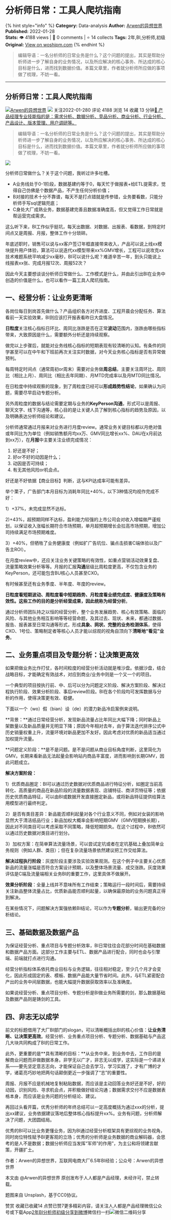 # 分析师日常：工具人爬坑指南
{% hint style="info" %}
**Category:** Data-analysis
**Author:** [Arwen的异想世界](https://www.woshipm.com/u/1388243)
**Published:** 2022-01-28  
**Stats:** 👁️ 4188 views | 💬 0 comments | ⭐ 14 collects
**Tags:** 2年,BI,分析师,初级
**Original:** [View on woshipm.com](https://www.woshipm.com/data-analysis/5303384.html)
{% endhint %}
> 编辑导语：一名分析师的日常业务是什么？这个问题的提出，其实是帮助分析师进一步了解自身的业务情况，以及所应解决的核心事务、所达成的核心目标是什么，进而找到数据价值。本篇文章里，作者就分析师所应做的事项做了梳理，不妨一看。

---

## 分析师日常：工具人爬坑指南

[![](https://image.woshipm.com/wp-files/2022/01/3o2xMzaX2iYXngzb3bVR.jpg!/both/72x72)](https://www.woshipm.com/u/1388243)[Arwen的异想世界](https://www.woshipm.com/u/1388243) ![](https://static.woshipm.com/tag/1101_1@2x.png) 关注2022-01-280 评论 4188 浏览 14 收藏 13 分钟[🔗 产品经理专业技能指的是：需求分析、数据分析、竞品分析、商业分析、行业分析、产品设计、版本管理、用户调研等。](https://ke.qidianla.com/courses/90pm)

> 编辑导语：一名分析师的日常业务是什么？这个问题的提出，其实是帮助分析师进一步了解自身的业务情况，以及所应解决的核心事务、所达成的核心目标是什么，进而找到数据价值。本篇文章里，作者就分析师所应做的事项做了梳理，不妨一看。

![](https://image.woshipm.com/wp-files/2022/01/xFe8aDIMRANYhuaT5XoO.jpg)

分析师日常做什么？关于这个问题，我听过许多吐槽。

*   A业务线处于0-1阶段，数据基建约等于0，每天忙于做报表+给ETL提需求，觉得自己仿佛是个数据产品，不产生任何分析价值；
*   B对接的技术十分不靠谱，每天不是打点错就是传参错，业务要看数，只能分析师手写sql逻辑兜底；
*   C身处大厂成熟业务，数据基建完善且数据准确度高，但又觉得工作日常就是帮运营完成需求。

这么听下来，BI工作似乎挺坑，每天出数据、对数据、出报表、看数据，到特定时间点又是周报、月报，整体工作十分琐碎。

年底述职时，销售可以说与xx客户签订年框直接带来收入，产品可以说上线xx模块提升用户体验，算法可以说迭代xx模型带来xx%GMV增长，工程可以说攻克xx技术难题系统平响减少xx毫秒，BI可以说什么呢？难道辛苦一年，到头只能说上线报表xx张、完成月报12次、周报52次？

因此今天主要想谈谈分析师日常做什么、工作模式是什么，并由此引出BI在业务中创造的价值是什么，也可以看作一篇工具人爬坑指南。

## 一、经营分析：让业务更清晰

各岗位每日到岗首先做什么？产品组织各方对齐进度、工程开晨会分配任务、算法看前一天实验效果，BI则应该打开报表看昨日大盘情况。

**日粒度**关注核心指标日环比、周同比涨跌是否在正常**波动**范围内，涨跌由哪些指标带来，大致原因是什么，需要额外分析还是持续观察。

做完以上步骤后，就能对业务线核心指标的短期表现有较清晰的认知。有条件的同学甚至可以在中午和下班前再次关注实时数据，对今天业务核心指标是否有异常做预判。

每周特定时间点（通常周初or周末）需要对业务做**周总结**，主要关注周环比、周同比（相比上月）、周同比（相比去年同期）、月MTD完成率以及月MTD同比情况。

在日粒度中持续观察的现象，到了周粒度已经可以**形成趋势性结论**，如果确认为问题，需要尽早启动专题分析。

另外周粒度的数据与结论需要定期与业务的**KeyPerson沟通**，形式可以是周报、聊天文字、线下沟通等，核心目的是让关键人员了解到核心指标的趋势及原因，以及明确表达分析师结论和建议。

分析师通常通过月报来对业务进行月度review。通常业务关键目标都以月绝对值或年同比为为单位（例如销售额月均xx万、GMV同比增长xx%、DAU在x月前达到xx万），在**月报**中主要关注业绩完成情况：

1.  好还是不好；
2.  好or不好的动因是什么；
3.  动因是否可持续；
4.  有无其他风险or机会点。

好还是不好依据【商业目标】判断，这与KPI达成率可能有差异。

举个栗子，广告部门本月目标为消耗年同比+40%，以下3种情况均视作完成不好：

1）+37%，未完成显然不达标。

2)+43%，超预期同样不达标，盈利能力较强的上市公司会对收入增幅做严谨规划，以保证收入涨幅长期符合市场预期，单月超预期增长会拉高市场预期，增加公司持续满足市场预期难度。

3）+40%，但牺牲了业务健康度（例如扩广告坑位、骗点击损害C端体验以及广告主ROI）。

在月度review中，还应关注业务关键策略的有效性，如重点营销活动效果复盘、流量策略效果分析等等。月报的汇报**沟通**层级比周粒度更高，不仅包含业务的KeyPerson，还可能包含BU核心人员甚至CXO。

有时候甚至还有业务季度、半年度、年度的review。

**日粒度看短期波动、周粒度看中短期趋势、月粒度看业绩完成度、健康度及策略有效性。**这些工作的目的是分析经营成果，因此统称为**经营分析**。

通过分析师团队持之以恒的经营分析，整个业务发展趋势、核心有效策略、面临的风险、与其他业务相互影响等等经营命题，及其过去、现状、未来，都通过数据、报告、报表甚至日常沟通等形式，形成**具象、网状、完整的业务检测体系**，使得CXO、1号位、策略制定者等核心人员才能以综观的视角自顶向下**清晰地“看见”业务**。

## 二、业务重点项目及专题分析：让决策更高效

如果把做业务比作打仗，各时间粒度的经营分析活动就是堆沙盘。依据沙盘，结合战略目标，才能确定有效战术，对应到商业/业务中则是一个又一个的项目。

一个典型的项目按执行前、中、后可以分为问题定义阶段、解决方案阶段、解决过程执行阶段、效果分析阶段、事后review阶段。BI在各个阶段均可发挥数据与分析的作用，使得决策更有效、稳健。

下面以一个（wo）假（bian）设（de）的潜力新品冷启案例来说明。

**背景：**通过日常经营分析，发现新品流量占比年同比大幅下降；同时新品上架数量以及新品质量并无明显下降；原因今年相对去年，由于算法迭代排序公式中历史销量权重上升，流量环境对新品更加不友好。因此考虑对优质的新品适当通过加权提升流量。

**问题定义阶段：**是不是问题。是不是问题从商业目标角度判断，这里简化为GMV。长期来看新品无法起量会影响站内商品丰富度，进而影响到长期GMV，因此问题成立。

**解决方案阶段：**

1）优质商品圈定：BI可以通过历史数据对优质商品进行特征分析，如圈定当前高转化、高质量的商品在新品阶段的流量数据表现、店铺特征、商详页特征等；依据历史优质商品特征，可以由BI或数据开发直接圈定新品，或将新品特征提供给算法用模型进行最终判定。

2）是否有类目差异：新品能否顺利起量对各个行业意义不同，例如对女装的影响显然大于清洁纸品行业；新品加权大概率会影响短期GMV（GMV短期换长期），因此对不同类目可以考虑采取不同策略，降低短期损失。在这个过程中，BI依然可以通过历史数据对类目进行划分。

3）加权方案：在简单算法流量场景，可以尝试定坑或者在定坑基础上叠加简单业务规则（例如人群、类目）；但在复杂流量场景依然建议把工作交给算法。

**解决过程执行阶段**：灰度阶段主要涉及实验效果观测。在这个例子中主要关心优质新品的流量涨幅是否符合方案设计预期，以及整体场景流量、成交涨跌。灰度效果评估是C端及流量端相关业务BI的重要工作，这里具体不做展开。

**效果分析阶段**：全量上线并不意味所有工作结束；策略运行一段时间后，需要持续关注新品整体流量占比，优质新品能否顺利起量，以确保最原始的业务问题真正得到解决。

在某些情况下，问题解决方案强依赖BI结论，可以作为**专题分析**，输出更完备的分析结论。

## 三、基础数据及数据产品

为保证经营分析、重点项目与专题分析效率，BI日常往往会花部分时间在基础数据和数据产品方面。这部分工作主要与ETL、数据产品进行配合，同时也会与引擎端、前端就打点进行沟通。

经营分析指标体系依托商业目标与业务逻辑，往往相对稳定，至少几个月才会变化，因此形成固定的表、模板、数据产品能大量节省时间。此外，与ETL紧密配合产出的业务中间层数据，也能大幅提升数据获取效率以及准确度。

如果说经营分析、重点项目分析、专题分析是BI做业务所需要的剑，那么数据基础及数据产品则是铸剑的工具。

## 四、非志无以成学

前文的标题借用了大厂BI部门的slogan，可以清晰概括出BI的核心价值：**让业务清晰、让决策更高效**。经营分析、业务重点项目分析、专题分析、数据基础与产品这几大块共同构成了BI的日常工作。

此外，更重要的是**具有清晰的目标：**从业务中来，到业务中去，工作目的是解商业问题而非做数据本身。非学无以广才，非志无以成学，这实际是一个递进关系——要先坚定意志志向，才能保证自己会去学习，学习实践了，才有广博的才学，诸葛亮巧妙地把两句话颠倒更近一步强调了“志”的重要性。

周报、月报不应是机械地复制粘贴数据，而应该是主动回答业务好还是不好，好的动因，识别风险、寻求机会点，并积极做好结论沟通；数据需求交付不应是数据表格本身，而应该是业务问题的分析结论、建议。

再回过头看开篇，优秀分析师的年终总结可以一定高度概括为通过xxx的分析，提出xx建议，业务依据建议落地后整体核心指标提升xx%。业务有问题，分析师解决了问题，大团圆结局。

优秀的BI可以比业务更懂业务，因为BI通过经营分析框架具有更综观的业务视角，同时岗位特性赋予BI更客观的立场；优秀的分析师是业务数据的商业解码器，会思考的是人不是数据；数据分析师应当发挥“军师”的作用”，为主公和将领建言献策，开疆扩土。

作者：Arwen的异想世界，互联网电商大厂6.5年BI经验；公众号：Arwen的异想世界

本文由 @Arwen的异想世界 原创发布于人人都是产品经理，未经许可，禁止转载。

题图来自 Unsplash，基于CC0协议。

赞赏 收藏已收藏14 点赞已赞7更多精彩内容，请关注人人都是产品经理微信公众号或下载App[2年](https://www.woshipm.com/tag/2%e5%b9%b4)[BI](https://www.woshipm.com/tag/bi)[分析师](https://www.woshipm.com/tag/%e5%88%86%e6%9e%90%e5%b8%88)[初级](https://www.woshipm.com/tag/%e5%88%9d%e7%ba%a7)[分享到微博](https://service.weibo.com/share/share.php?appkey=2775287854&title=分析师日常：工具人爬坑指南&url=https://www.woshipm.com/data-analysis/5303384.html&pic=https://image.woshipm.com/wp-files/2022/01/xFe8aDIMRANYhuaT5XoO.jpg)微信扫一扫![微信二维码](https://api.pwmqr.com/qrcode/create/?url=https://www.woshipm.com/data-analysis/5303384.html)分享